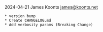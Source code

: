 2024-04-21  James Koonts  <james@koonts.net>

    * version bump
	* Create CHANGELOG.md
    * Add verbosity params (Breaking Change)

